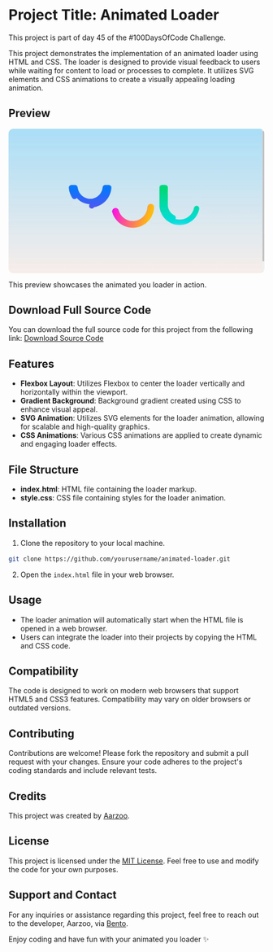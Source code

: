 # Project Title: Animated Loader

This project is part of day 45 of the #100DaysOfCode Challenge.

This project demonstrates the implementation of an animated loader using HTML and CSS. The loader is designed to provide visual feedback to users while waiting for content to load or processes to complete. It utilizes SVG elements and CSS animations to create a visually appealing loading animation.

## Preview

<div style="display: flex; align-items: center; justify-content: center; width: 100%; border-radius: 0.6rem;">
    <img src="preview.gif" alt="preview GIF" width="100%" height="100%" style="overflow: none; border-radius: inherit;"/>
</div>

This preview showcases the animated you loader in action.

## Download Full Source Code

You can download the full source code for this project from the following link: [Download Source Code](https://t.me/CodeWithAarzoo)

## Features

- **Flexbox Layout**: Utilizes Flexbox to center the loader vertically and horizontally within the viewport.
- **Gradient Background**: Background gradient created using CSS to enhance visual appeal.
- **SVG Animation**: Utilizes SVG elements for the loader animation, allowing for scalable and high-quality graphics.
- **CSS Animations**: Various CSS animations are applied to create dynamic and engaging loader effects.
  
## File Structure

- **index.html**: HTML file containing the loader markup.
- **style.css**: CSS file containing styles for the loader animation.
  
## Installation

1. Clone the repository to your local machine.

```bash
git clone https://github.com/yourusername/animated-loader.git
```

2. Open the `index.html` file in your web browser.
  
## Usage

- The loader animation will automatically start when the HTML file is opened in a web browser.
- Users can integrate the loader into their projects by copying the HTML and CSS code.

## Compatibility

The code is designed to work on modern web browsers that support HTML5 and CSS3 features. Compatibility may vary on older browsers or outdated versions.

## Contributing

Contributions are welcome! Please fork the repository and submit a pull request with your changes. Ensure your code adheres to the project's coding standards and include relevant tests.

## Credits

This project was created by [Aarzoo](https://x.com/withaarzoo).

## License

This project is licensed under the [MIT License](LICENSE). Feel free to use and modify the code for your own purposes.

## Support and Contact

For any inquiries or assistance regarding this project, feel free to reach out to the developer, Aarzoo, via [Bento](https://bento.me/withaarzoo).

Enjoy coding and have fun with your animated you loader ✨
